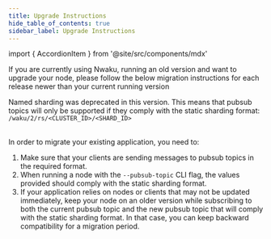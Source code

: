 ```yaml
---
title: Upgrade Instructions
hide_table_of_contents: true
sidebar_label: Upgrade Instructions
---
```


import { AccordionItem } from '@site/src/components/mdx'

If you are currently using Nwaku, running an old version and want to upgrade your node, please follow the below migration instructions for each release newer than your current running version

<AccordionItem title="v0.31.0">
Named sharding was deprecated in this version. This means that pubsub topics will only be supported if they comply with the static sharding format: <code>/waku/2/rs/&lt;CLUSTER_ID&gt;/&lt;SHARD_ID&gt;</code><br /><br />

In order to migrate your existing application, you need to:

1. Make sure that your clients are sending messages to pubsub topics in the required format.
2. When running a node with the `--pubsub-topic` CLI flag, the values provided should comply with the static sharding format.
3. If your application relies on nodes or clients that may not be updated immediately, keep your node on an older version while subscribing to both the current pubsub topic and the new pubsub topic that will comply with the static sharding format. In that case, you can keep backward compatibility for a migration period.

</AccordionItem>
